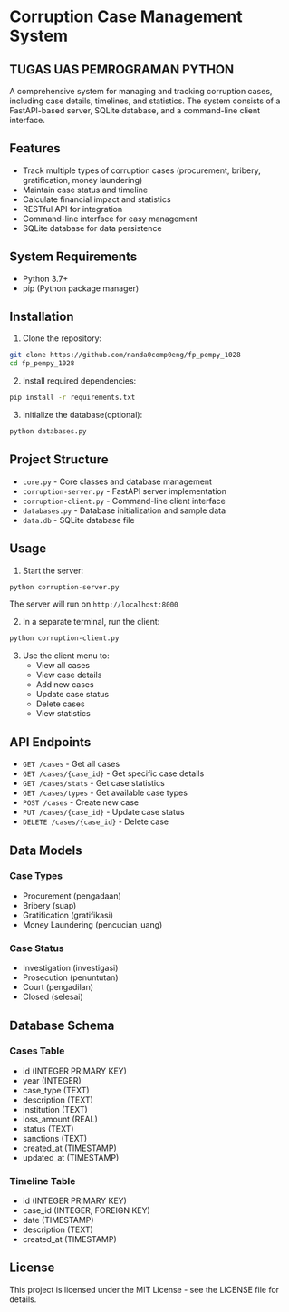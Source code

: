 # Corruption Case Management System
## TUGAS UAS PEMROGRAMAN PYTHON

A comprehensive system for managing and tracking corruption cases, including case details, timelines, and statistics. The system consists of a FastAPI-based server, SQLite database, and a command-line client interface.

## Features

- Track multiple types of corruption cases (procurement, bribery, gratification, money laundering)
- Maintain case status and timeline
- Calculate financial impact and statistics
- RESTful API for integration
- Command-line interface for easy management
- SQLite database for data persistence

## System Requirements

- Python 3.7+
- pip (Python package manager)

## Installation

1. Clone the repository:
```bash
git clone https://github.com/nanda0comp0eng/fp_pempy_1028
cd fp_pempy_1028
```

2. Install required dependencies:
```bash
pip install -r requirements.txt
```

3. Initialize the database(optional):
```bash
python databases.py
```

## Project Structure

- `core.py` - Core classes and database management
- `corruption-server.py` - FastAPI server implementation
- `corruption-client.py` - Command-line client interface
- `databases.py` - Database initialization and sample data
- `data.db` - SQLite database file

## Usage

1. Start the server:
```bash
python corruption-server.py
```
The server will run on `http://localhost:8000`

2. In a separate terminal, run the client:
```bash
python corruption-client.py
```

3. Use the client menu to:
   - View all cases
   - View case details
   - Add new cases
   - Update case status
   - Delete cases
   - View statistics

## API Endpoints

- `GET /cases` - Get all cases
- `GET /cases/{case_id}` - Get specific case details
- `GET /cases/stats` - Get case statistics
- `GET /cases/types` - Get available case types
- `POST /cases` - Create new case
- `PUT /cases/{case_id}` - Update case status
- `DELETE /cases/{case_id}` - Delete case

## Data Models

### Case Types
- Procurement (pengadaan)
- Bribery (suap)
- Gratification (gratifikasi)
- Money Laundering (pencucian_uang)

### Case Status
- Investigation (investigasi)
- Prosecution (penuntutan)
- Court (pengadilan)
- Closed (selesai)

## Database Schema

### Cases Table
- id (INTEGER PRIMARY KEY)
- year (INTEGER)
- case_type (TEXT)
- description (TEXT)
- institution (TEXT)
- loss_amount (REAL)
- status (TEXT)
- sanctions (TEXT)
- created_at (TIMESTAMP)
- updated_at (TIMESTAMP)

### Timeline Table
- id (INTEGER PRIMARY KEY)
- case_id (INTEGER, FOREIGN KEY)
- date (TIMESTAMP)
- description (TEXT)
- created_at (TIMESTAMP)

## License
This project is licensed under the MIT License - see the LICENSE file for details.
